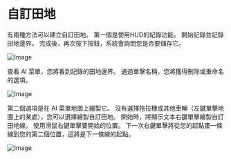 # 自訂田地


有兩種方法可以建立自訂田地。
第一個是使用HUD的紀錄功能。
開始記錄並記錄田地邊界。
完成後，再次按下按鈕，系統會詢問您是否要儲存它。


![Image](/home/runner/work/CourseplayHelp/CourseplayHelp/translation_data/recordcustomhelp_0_0_765_510.png)

查看 AI 菜單，您將看到記錄的田地邊界。
通過單擊名稱，您將獲得刪除或重命名的選項。 


![Image](/home/runner/work/CourseplayHelp/CourseplayHelp/translation_data/donecustomhelp_0_0_765_510.png)

第二個選項是在 AI 菜單地圖上繪製它。
沒有選擇拖拉機或其他車輛（左鍵單擊地圖上的某處），您可以選擇繪製自訂田地。
開始時，將顯示文本右鍵單擊繪製自訂田地線。
使用滑鼠右鍵單擊要開始的位置。
下一次右鍵單擊將從您的起點畫一條線到您的第二個位置，這將是下一條線的起點。


![Image](/home/runner/work/CourseplayHelp/CourseplayHelp/translation_data/drawcustomhelp_0_0_765_510.png)

